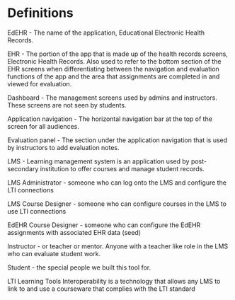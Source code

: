 # Definitions
EdEHR - The name of the application, Educational Electronic Health Records.

EHR - The portion of the app that is made up of the health records screens, Electronic Health Records. Also used to refer to the bottom section of the EHR screens when differentiating between the navigation and evaluation functions of the app and the area that assignments are completed in and viewed for evaluation.

Dashboard - The management screens used by admins and instructors. These screens are not seen by students.

Application navigation - The horizontal navigation bar at the top of the screen for all audiences.

Evaluation panel - The section under the application navigation that is used by instructors to add evaluation notes.

LMS - Learning management system is an application used by post-secondary institution to offer courses and manage student records.

LMS Administrator - someone who can log onto the LMS and configure the LTI connections

LMS Course Designer - someone who can configure courses in the LMS to use LTI connections 

EdEHR Course Designer - someone who can configure the EdEHR assignments with associated EHR data (seed)

Instructor - or teacher or mentor.  Anyone with a teacher like role in the LMS who can evaluate student work. 

Student - the special people we built this tool for.

LTI Learning Tools Interoperability is a technology that allows any LMS to link to and use a courseware that complies with the LTI standard